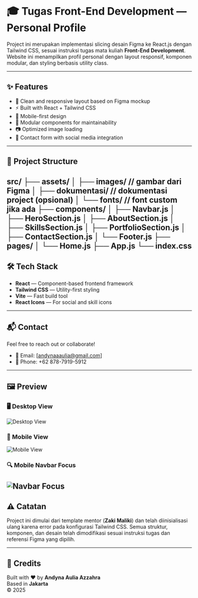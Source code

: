 # 🎓 Tugas Front-End Development — Personal Profile

Project ini merupakan implementasi slicing desain Figma ke React.js dengan Tailwind CSS, sesuai instruksi tugas mata kuliah **Front-End Development**. Website ini menampilkan profil personal dengan layout responsif, komponen modular, dan styling berbasis utility class.

---

## ✨ Features

- 🎨 Clean and responsive layout based on Figma mockup  
- ⚡ Built with React + Tailwind CSS  
- 📱 Mobile-first design  
- 🧩 Modular components for maintainability  
- 📷 Optimized image loading  
- 💌 Contact form with social media integration  

---

## 📁 Project Structure
src/
├── assets/
│   ├── images/           // gambar dari Figma
│   ├── dokumentasi/       // dokumentasi project (opsional)
│   └── fonts/            // font custom jika ada
├── components/
│   ├── Navbar.js
│   ├── HeroSection.js
│   ├── AboutSection.js
│   ├── SkillsSection.js
│   ├── PortfolioSection.js
│   ├── ContactSection.js
│   └── Footer.js
├── pages/
│   └── Home.js
├── App.js
└── index.css
---

## 🛠️ Tech Stack

- **React** — Component-based frontend framework  
- **Tailwind CSS** — Utility-first styling  
- **Vite** — Fast build tool  
- **React Icons** — For social and skill icons  

---

## 📬 Contact

Feel free to reach out or collaborate!

- 📧 Email: [andynaaaulia@gmail.com]
- 📱 Phone: +62 878-7919-5912  

---

## 🖼️ Preview
 
### 🖥️ Desktop View
![Desktop View](src/assets/dokumentasi/view-desktop.jpeg)

### 📱 Mobile View
![Mobile View](src/assets/dokumentasi/view-mobile.jpg)

### 🔍 Mobile Navbar Focus
![Navbar Focus](src/assets/dokumentasi/view-mobile-navbar-focus.jpg)
---

## ⚠️ Catatan

Project ini dimulai dari template mentor (**Zaki Maliki**) dan telah diinisialisasi ulang karena error pada konfigurasi Tailwind CSS. Semua struktur, komponen, dan desain telah dimodifikasi sesuai instruksi tugas dan referensi Figma yang dipilih.

---

## 🧠 Credits

Built with ❤️ by **Andyna Aulia Azzahra**  
Based in **Jakarta**  
© 2025